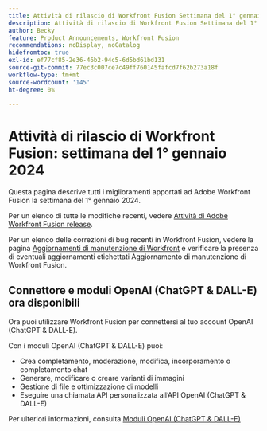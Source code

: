 ```yaml
---
title: Attività di rilascio di Workfront Fusion Settimana del 1° gennaio 2024
description: Attività di rilascio di Workfront Fusion Settimana del 1° gennaio 2024
author: Becky
feature: Product Announcements, Workfront Fusion
recommendations: noDisplay, noCatalog
hidefromtoc: true
exl-id: ef77cf85-2e36-46b2-94c5-6d5bd61bd131
source-git-commit: 77ec3c007ce7c49ff760145fafcd7f62b273a18f
workflow-type: tm+mt
source-wordcount: '145'
ht-degree: 0%

---
```


# Attività di rilascio di Workfront Fusion: settimana del 1° gennaio 2024

Questa pagina descrive tutti i miglioramenti apportati ad Adobe Workfront Fusion la settimana del 1° gennaio 2024.

Per un elenco di tutte le modifiche recenti, vedere [Attività di Adobe Workfront Fusion release](/help/workfront-fusion/fusion-product-releases/fusion-release-activity.md).

Per un elenco delle correzioni di bug recenti in Workfront Fusion, vedere la pagina [Aggiornamenti di manutenzione di Workfront](https://experienceleague.adobe.com/it/docs/workfront-known-issues/releases/current-updates) e verificare la presenza di eventuali aggiornamenti etichettati Aggiornamento di manutenzione di Workfront Fusion.

## Connettore e moduli OpenAI (ChatGPT &amp; DALL-E) ora disponibili

Ora puoi utilizzare Workfront Fusion per connettersi al tuo account OpenAI (ChatGPT &amp; DALL-E).

Con i moduli OpenAI (ChatGPT &amp; DALL-E) puoi:

* Crea completamento, moderazione, modifica, incorporamento o completamento chat
* Generare, modificare o creare varianti di immagini
* Gestione di file e ottimizzazione di modelli
* Eseguire una chiamata API personalizzata all’API OpenAI (ChatGPT &amp; DALL-E)

Per ulteriori informazioni, consulta [Moduli OpenAI (ChatGPT &amp; DALL-E)](/help/workfront-fusion/references/apps-and-modules/third-party-connectors/openai-chatgpt-modules.md)
